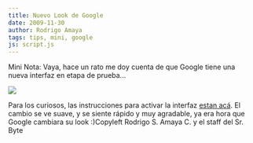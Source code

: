 ```yaml
---
title: Nuevo Look de Google
date: 2009-11-30
author: Rodrigo Amaya
tags: tips, mini, google
js: script.js
---
```


Mini
      Nota:
Vaya, hace un rato me doy cuenta de que Google tiene
      una nueva interfaz en etapa de prueba...

[![](http://4.bp.blogspot.com/_ayvorITawE4/SxNGfZNhJ9I/AAAAAAAACPo/OhXgS1c50A8/s320/newGoogleSrByte.png)](http://4.bp.blogspot.com/_ayvorITawE4/SxNGfZNhJ9I/AAAAAAAACPo/OhXgS1c50A8/s1600/newGoogleSrByte.png)

Para los curiosos, las
      instrucciones para activar la interfaz [estan acá](http://gizmodo.com/5412801/how-to-try-the-new-google-search). El
      cambio se ve suave, y se siente rápido y muy agradable, ya era hora que Google cambiara su
      look :)Copyleft Rodrigo S. Amaya C. y el staff del Sr.
      Byte